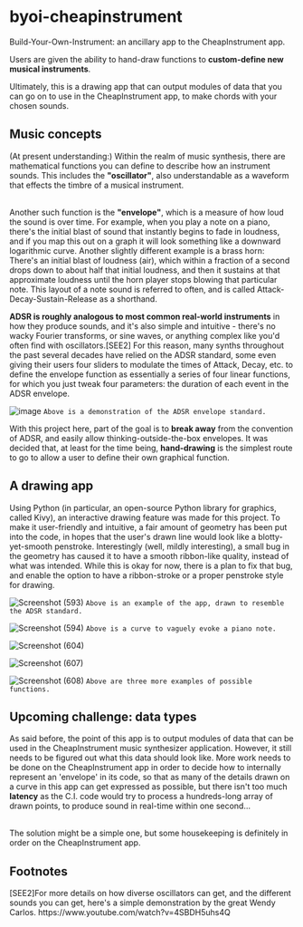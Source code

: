 # byoi-cheapinstrument
Build-Your-Own-Instrument: an ancillary app to the CheapInstrument app.

Users are given the ability to hand-draw functions to <b>custom-define new musical instruments</b>.

Ultimately, this is a drawing app that can output modules of data that you can go on to use in the CheapInstrument app, to make chords with your chosen sounds.

<h2>Music concepts</h2>
(At present understanding:) Within the realm of music synthesis, there are mathematical functions you can define to describe how an instrument sounds. This includes the <b>"oscillator"</b>, also understandable as a waveform that effects the timbre of a musical instrument.

<br>Another such function is the <b>"envelope"</b>, which is a measure of how loud the sound is over time. For example, when you play a note on a piano, there's the initial blast of sound that instantly begins to fade in loudness, and if you map this out on a graph it will look something like a downward logarithmic curve. Another slightly different example is a brass horn: There's an initial blast of loudness (air), which within a fraction of a second drops down to about half that initial loudness, and then it sustains at that approximate loudness until the horn player stops blowing that particular note. This layout of a note sound is referred to often, and is called Attack-Decay-Sustain-Release as a shorthand.

<b>ADSR is roughly analogous to most common real-world instruments</b> in how they produce sounds, and it's also simple and intuitive - there's no wacky Fourier transforms, or sine waves, or anything complex like you'd often find with oscillators.[SEE2] For this reason, many synths throughout the past several decades have relied on the ADSR standard, some even giving their users four sliders to modulate the times of Attack, Decay, etc. to define the envelope function as essentially a series of four linear functions, for which you just tweak four parameters: the duration of each event in the ADSR envelope.

![image](https://user-images.githubusercontent.com/91765107/138204008-a2f45fa9-1cce-4a31-b63d-83716403153b.png)
```Above is a demonstration of the ADSR envelope standard.```


With this project here, part of the goal is to <b>break away</b> from the convention of ADSR, and easily allow thinking-outside-the-box envelopes. It was decided that, at least for the time being, <b>hand-drawing</b> is the simplest route to go to allow a user to define their own graphical function.

<h2>A drawing app</h2>

Using Python (in particular, an open-source Python library for graphics, called Kivy), an interactive drawing feature was made for this project. To make it user-friendly and intuitive, a fair amount of geometry has been put into the code, in hopes that the user's drawn line would look like a blotty-yet-smooth penstroke. Interestingly (well, mildly interesting), a small bug in the geometry has caused it to have a smooth ribbon-like quality, instead of what was intended. While this is okay for now, there is a plan to fix that bug, and enable the option to have a ribbon-stroke or a proper penstroke style for drawing.

![Screenshot (593)](https://user-images.githubusercontent.com/91765107/138289507-2b6e9fe8-9f8b-4e37-b775-5068084fb608.png)
```Above is an example of the app, drawn to resemble the ADSR standard.```

![Screenshot (594)](https://user-images.githubusercontent.com/91765107/138289599-72cc0bb6-3f61-43b5-887d-b969d7114d85.png)
```Above is a curve to vaguely evoke a piano note.```

![Screenshot (604)](https://user-images.githubusercontent.com/91765107/138289624-da71b222-05ec-4499-b279-7c17d9aa55ca.png)

![Screenshot (607)](https://user-images.githubusercontent.com/91765107/138289879-7e02b420-0edb-4077-ac08-6c662c578b52.png)

![Screenshot (608)](https://user-images.githubusercontent.com/91765107/138289909-51809ba4-9dbd-472c-bc4d-8d9ed939c3aa.png)
```Above are three more examples of possible functions.```

<h2>Upcoming challenge: data types</h2>
As said before, the point of this app is to output modules of data that can be used in the CheapInstrument music synthesizer application. However, it still needs to be figured out what this data should look like. More work needs to be done on the CheapInstrument app in order to decide how to internally represent an 'envelope' in its code, so that as many of the details drawn on a curve in this app can get expressed as possible, but there isn't too much <b>latency</b> as the C.I. code would try to process a hundreds-long array of drawn points, to produce sound in real-time within one second...

<br>The solution might be a simple one, but some housekeeping is definitely in order on the CheapInstrument app.</br>

<h2>Footnotes</h2>
[SEE2]For more details on how diverse oscillators can get, and the different sounds you can get, here's a simple demonstration by the great Wendy Carlos. https://www.youtube.com/watch?v=4SBDH5uhs4Q

